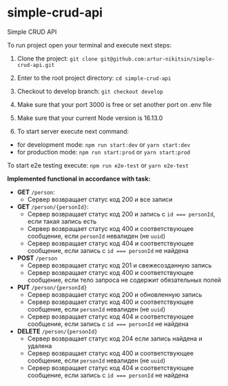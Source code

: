 # simple-crud-api
Simple CRUD API

To run project open your terminal and execute next steps:

1. Clone the project:
   `git clone git@github.com:artur-nikitsin/simple-crud-api.git`

2. Enter to the root project directory:
   `cd simple-crud-api`

3. Checkout to develop branch:
   `git checkout develop`

4. Make sure that your port 3000 is free or set another port on .env file
5. Make sure that your current Node version is 16.13.0

6. To start server execute next command:
- for development mode:
   `npm run start:dev` or `yarn start:dev`
- for production mode:
    `npm run start:prod` or `yarn start:prod`

To start e2e testing execute:
  `npm run e2e-test` or `yarn e2e-test`


**Implemented functional in accordance with task:**
* **GET** `/person`:
    * Сервер возвращает статус код 200 и все записи
* **GET** `/person/{personId}`:
    * Сервер возвращает статус код 200 и запись с `id === personId`, если такая запись есть
    * Сервер возвращает статус код 400 и соответствующее сообщение, если `personId` невалиден (не `uuid`)
    * Сервер возвращает статус код 404 и соответствующее сообщение, если запись с `id === personId` не найдена
* **POST** `/person`
    * Сервер возвращает статус код 201 и свежесозданную запись
    * Сервер возвращает статус код 400 и соответствующее сообщение, если тело запроса не содержит обязательных полей
* **PUT** `/person/{personId}`
    * Сервер возвращает статус код 200 и обновленную запись
    * Сервер возвращает статус код 400 и соответствующее сообщение, если `personId` невалиден (не `uuid`)
    * Сервер возвращает статус код 404 и соответствующее сообщение, если запись с `id === personId` не найдена
* **DELETE** `/person/{personId}`
    * Сервер возвращает статус код 204 если запись найдена и удалена
    * Сервер возвращает статус код 400 и соответствующее сообщение, если `personId` невалиден (не `uuid`) 
    * Сервер возвращает статус код 404 и соответствующее сообщение, если запись с `id === personId` не найдена
